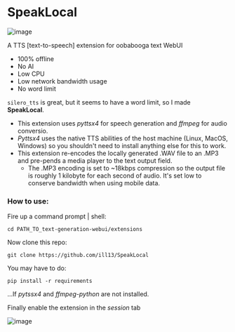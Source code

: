 # SpeakLocal
![image](https://github.com/ill13/SpeakLocal/assets/10509740/1adac786-93ce-4b76-b8fa-0c36ad3f2e56)

A TTS [text-to-speech] extension for oobabooga text WebUI

- 100% offline
- No AI
- Low CPU
- Low network bandwidth usage
- No word limit

```silero_tts``` is great, but it seems to have a word limit, so I made **SpeakLocal**. 

- This extension uses *pyttsx4* for speech generation and *ffmpeg* for audio conversio.
- *Pyttsx4* uses the native TTS abilities of the host machine (Linux, MacOS, Windows) so you shouldn't need to install anything else for this to work.
- This extension re-encodes the locally generated .WAV file to an .MP3 and pre-pends a media player to the text output field.
  - The .MP3 encoding is set to ~18kbps compression so the output file is roughly 1 kilobyte for each second of audio. It's set low to conserve bandwidth when using mobile data. 


### How to use:

Fire up a command prompt | shell:

```cd PATH_TO_text-generation-webui/extensions```

Now clone this repo:

```git clone https://github.com/ill13/SpeakLocal```

You may have to do:

```pip install -r requirements```

...If *pytssx4* and *ffmpeg-python* are not installed.

Finally enable the extension in the *session* tab

![image](https://github.com/ill13/SpeakLocal/assets/10509740/f7f2844d-537d-426a-8110-0ce674e05d11)

